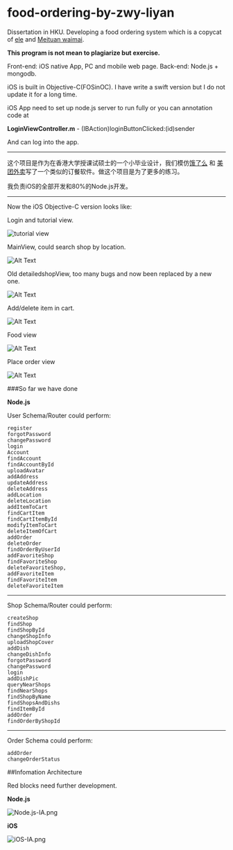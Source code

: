 # food-ordering-by-zwy-liyan

Dissertation in HKU. Developing a food ordering system which is a copycat of [ele](https://www.ele.me/) and [Meituan waimai](http://waimai.meituan.com/). 

**This program is not mean to plagiarize but exercise.**


Front-end: iOS native App, PC and mobile web page. 
Back-end: Node.js + mongodb.

iOS is built in Objective-C(FOSinOC). I have write a swift version but I do not update it for a long time.


iOS App need to set up node.js server to run fully or you can annotation code at 


**LoginViewController.m**
    - (IBAction)loginButtonClicked:(id)sender

And can log into the app.

------

这个项目是作为在香港大学授课试硕士的一个小毕业设计，我们模仿[饿了么](https://www.ele.me/) 和 [美团外卖](http://waimai.meituan.com/)写了一个类似的订餐软件。做这个项目是为了更多的练习。

我负责iOS的全部开发和80%的Node.js开发。


----

Now the iOS Objective-C version looks like:      

Login and tutorial view.     

![tutorial view](https://github.com/Thanatos-L/food-ordering-by-zwy-liyan/blob/master/readme/login.gif)


MainView, could search shop by location.     

![Alt Text](https://github.com/Thanatos-L/food-ordering-by-zwy-liyan/blob/master/readme/MainView.gif)


Old detailedshopView, too many bugs and now been replaced by a new one.     

![Alt Text](https://github.com/Thanatos-L/food-ordering-by-zwy-liyan/blob/master/readme/detailedview.gif)


Add/delete item in cart.      

![Alt Text](https://github.com/Thanatos-L/food-ordering-by-zwy-liyan/blob/master/readme/cartView.gif)


Food view      

![Alt Text](https://github.com/Thanatos-L/food-ordering-by-zwy-liyan/blob/master/readme/foodView.gif)


Place order view      

![Alt Text](https://github.com/Thanatos-L/food-ordering-by-zwy-liyan/blob/master/readme/Placeorder.gif)

###So far we have done

**Node.js**

User Schema/Router could perform:
```
register
forgotPassword
changePassword
login
Account
findAccount
findAccountById
uploadAvatar
addAddress
updateAddress
deleteAddress
addLocation
deleteLocation
addItemToCart
findCartItem
findCartItemById
modifyItemToCart
deleteItemOfCart
addOrder
deleteOrder
findOrderByUserId
addFavoriteShop
findFavoriteShop
deleteFavoriteShop,
addFavoriteItem
findFavoriteItem
deleteFavoriteItem
```

-------

Shop Schema/Router could perform:
```
createShop
findShop
findShopById
changeShopInfo
uploadShopCover
addDish
changeDishInfo
forgotPassword
changePassword
login
addDishPic
queryNearShops
findNearShops
findShopByName
findShopsAndDishs
findItemById
addOrder
findOrderByShopId
```
------
Order Schema could perform:
```
addOrder
changeOrderStatus
```


##Infomation Architecture

Red blocks need further development.

**Node.js**

![Node.js-IA.png](https://github.com/Thanatos-L/food-ordering-by-zwy-liyan/blob/master/readme/Node.js-IA.png)

**iOS**

![iOS-IA.png](https://github.com/Thanatos-L/food-ordering-by-zwy-liyan/blob/master/readme/iOS-IA.png)